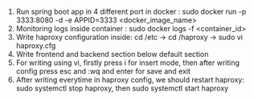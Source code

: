 1) Run spring boot app in 4 different port in docker : sudo docker run -p 3333:8080 -d -e APPID=3333 <docker_image_name>
2) Monitoring logs inside container : sudo docker logs -f <container_id>
3) Write haproxy configuration inside: cd /etc -> cd /haproxy -> sudo vi haproxy.cfg
4) Write frontend and backend section below default section
5) For writing using vi, firstly press i for insert mode, then after writing config press esc and :wq and enter for save and exit
6) After writing everytime in haproxy config, we should restart haproxy: sudo systemctl stop haproxy, then sudo systemctl start haproxy